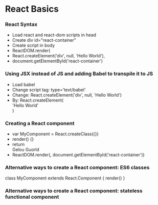 # React Basics

### React Syntax
* Load react and react-dom scripts in head
* Create div id="react-container"
* Create script in body
* ReactDOM.render(
* React.createElement('div', null, 'Hello World'),
* document.getElementById('react-container')

### Using JSX instead of JS and adding Babel to transpile it to JS
* Load babel
* Change script tag: type='text/babel'
* Change: React.createElement('div', null, 'Hello World')
* By: React.createElement(<div>'Hello World'</div>)

### Creating a React component
* var MyComponent = React.createClass({})
* render() {}
* return <div>Gelou Guorld</div>
* ReactDOM.render(<MyComponent />, document.getElementById('react-container'))

### Alternative ways to create a React component: ES6 classes
class MyComponent extends React.Component { render() }

### Alternative ways to create a React component: stateless functional component
